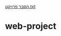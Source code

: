 [הסבר פרויקט.txt](https://github.com/Asaad-Morani/web-project/files/7037943/default.txt)
# web-project
